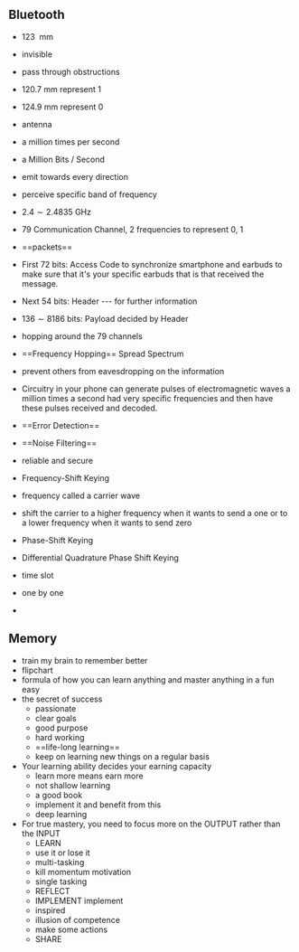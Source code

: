 ## Bluetooth

- 123 $~\mathrm{mm}$

- invisible
- pass through obstructions
- $120.7~\mathrm{mm}$ represent 1
- $124.9 ~ \mathrm{mm}$ represent 0
- antenna
- a million times per second
- a Million Bits / Second
-  emit towards every direction
- perceive specific band of frequency

- $2.4 \sim 2.4835 ~ \mathrm{GHz}$
- $79$ Communication Channel, 2 frequencies to represent 0, 1

- ==packets==
- First 72 bits: Access Code to synchronize smartphone and earbuds to make sure that it's your specific earbuds that is that received the message. 
- Next 54 bits: Header --- for further information
- $136 \sim 8186$ bits: Payload decided by Header
- hopping around the 79 channels
- ==Frequency Hopping== Spread Spectrum
- prevent others from eavesdropping on the information
- Circuitry in your phone can generate pulses of electromagnetic waves a million times a second had very specific frequencies and then have these pulses received and decoded.
- ==Error Detection==
- ==Noise Filtering==
- reliable and secure
- Frequency-Shift Keying
- frequency called a carrier wave
- shift the carrier to a higher frequency when it wants to send a one or to a lower frequency when it wants to send zero
- Phase-Shift Keying
- Differential Quadrature Phase Shift Keying
- time slot
- one by one
- 

## Memory

- train my brain to remember better
- flipchart
- formula of how you can learn anything and master anything in a fun easy
- the secret of success
  - passionate
  - clear goals
  - good purpose
  - hard working
  - ==life-long learning==
  - keep on learning new things on a regular basis
- Your learning ability decides your earning capacity
  - learn more means earn more
  - not shallow learning
  - a good book
  - implement it and benefit from this
  - deep learning
- For true mastery, you need to focus more on the OUTPUT rather than the  INPUT
  - LEARN
  - use it or lose it
  - multi-tasking
  - kill momentum motivation
  - single tasking
  - REFLECT
  - IMPLEMENT implement
  - inspired
  - illusion of competence
  - make some actions
  - SHARE